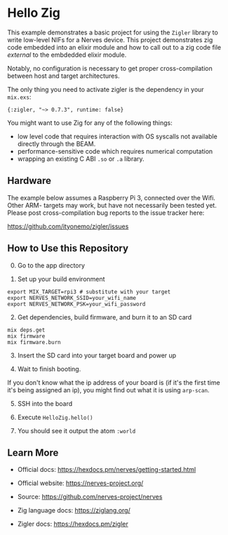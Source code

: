 # Hello Zig

This example demonstrates a basic project for using the `Zigler` library to
write low-level NIFs for a Nerves device.  This project demonstrates zig code
embedded into an elixir module and how to call out to a zig code file *external*
to the embdedded elixir module.

Notably, no configuration is necessary to get proper cross-compilation between
host and target architectures.

The only thing you need to activate zigler is the dependency in your `mix.exs`:

```
{:zigler, "~> 0.7.3", runtime: false}
```

You might want to use Zig for any of the following things:

- low level code that requires interaction with OS syscalls not available
  directly through the BEAM.
- performance-sensitive code which requires numerical computation
- wrapping an existing C ABI `.so` or `.a` library.

## Hardware

The example below assumes a Raspberry Pi 3, connected over the Wifi.  Other ARM-
targets may work, but have not necessarily been tested yet.  Please post
cross-compilation bug reports to the issue tracker here:

https://github.com/ityonemo/zigler/issues

## How to Use this Repository

0. Go to the app directory

1. Set up your build environment

```shell
export MIX_TARGET=rpi3 # substitute with your target
export NERVES_NETWORK_SSID=your_wifi_name
export NERVES_NETWORK_PSK=your_wifi_password
```

2. Get dependencies, build firmware, and burn it to an SD card

```shell
mix deps.get
mix firmware
mix firmware.burn
```

3. Insert the SD card into your target board and power up

4. Wait to finish booting.

  If you don't know what the ip address of your board is (if it's the first
  time it's being assigned an ip), you might find out what it is using
  `arp-scan`.

5. SSH into the board

6. Execute `HelloZig.hello()`

7. You should see it output the atom `:world`

## Learn More

- Official docs: https://hexdocs.pm/nerves/getting-started.html
- Official website: https://nerves-project.org/
- Source: https://github.com/nerves-project/nerves

- Zig language docs: https://ziglang.org/
- Zigler docs: https://hexdocs.pm/zigler
